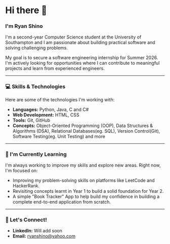 # Hi there 👋

### I'm Ryan Shino

I'm a second-year Computer Science student at the University of Southampton and I am passionate about building practical software and solving challenging problems.

My goal is to secure a software engineering internship for Summer 2026. I'm actively looking for opportunities where I can contribute to meaningful projects and learn from experienced engineers.

---

### 💻 Skills & Technologies

Here are some of the technologies I'm working with:

* **Languages:** Python, Java, C and C#
* **Web Development:** HTML, CSS
* **Tools:** Git, GitHub
* **Concepts:** Object-Oriented Programming (OOP), Data Structures & Algorithms (DSA), Relational Databases(eg. SQL), Version Control(Git), Software Testing(eg. Unit Testing) and more

---

### 🌱 I'm Currently Learning

I'm always working to improve my skills and explore new areas. Right now, I'm focused on:

* Improving my problem-solving skills on platforms like LeetCode and HackerRank.
* Revisiting concepts learnt in Year 1 to build a solid foundation for Year 2.
* A simple "Book Tracker" App to help build my confidence in building a complete end-to-end application from scratch.

---

### 🤝 Let's Connect!

* **LinkedIn:** Will add soon
* **Email:** ryanshino@yahoo.com
